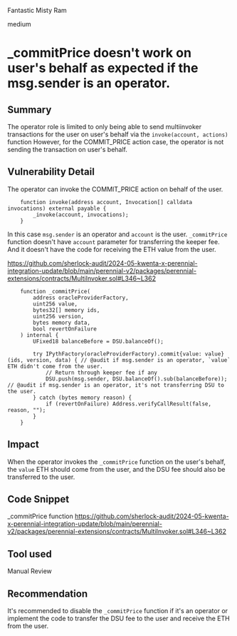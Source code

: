Fantastic Misty Ram

medium

# _commitPrice doesn't work on user's behalf as expected if the msg.sender is an operator.

## Summary
The operator role is limited to only being able to send multiinvoker transactions for the user on user's behalf via the `invoke(account, actions)` function
However, for the COMMIT_PRICE action case, the operator is not sending the transaction on user's behalf.

## Vulnerability Detail
The operator can invoke the COMMIT_PRICE action on behalf of the user.
```solidity
    function invoke(address account, Invocation[] calldata invocations) external payable {
        _invoke(account, invocations);
    }
```
In this case `msg.sender` is an operator and `account` is the user.
`_commitPrice` function doesn't have `account` parameter for transferring the keeper fee.
And it doesn't have the code for receiving the ETH value from the user.

https://github.com/sherlock-audit/2024-05-kwenta-x-perennial-integration-update/blob/main/perennial-v2/packages/perennial-extensions/contracts/MultiInvoker.sol#L346~L362
```solidity
    function _commitPrice(
        address oracleProviderFactory,
        uint256 value,
        bytes32[] memory ids,
        uint256 version,
        bytes memory data,
        bool revertOnFailure
    ) internal {
        UFixed18 balanceBefore = DSU.balanceOf();

        try IPythFactory(oracleProviderFactory).commit{value: value}(ids, version, data) { // @audit if msg.sender is an operator, `value` ETH didn't come from the user.
            // Return through keeper fee if any
            DSU.push(msg.sender, DSU.balanceOf().sub(balanceBefore)); // @audit if msg.sender is an operator, it's not transferring DSU to the user.
        } catch (bytes memory reason) {
            if (revertOnFailure) Address.verifyCallResult(false, reason, "");
        }
    }
```
## Impact
When the operator invokes the `_commitPrice` function on the user's behalf, the `value` ETH should come from the user, and the DSU fee should also be transferred to the user.

## Code Snippet

_commitPrice function
https://github.com/sherlock-audit/2024-05-kwenta-x-perennial-integration-update/blob/main/perennial-v2/packages/perennial-extensions/contracts/MultiInvoker.sol#L346~L362

## Tool used
Manual Review

## Recommendation
It's recommended to disable the `_commitPrice` function if it's an operator or implement the code to transfer the DSU fee to the user and receive the ETH from the user.
